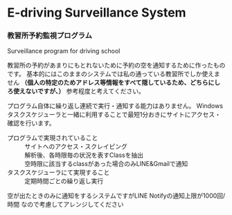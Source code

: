 # E-driving Surveillance System
 <h3>教習所予約監視プログラム</h3>
 Surveillance program for driving school
 

教習所の予約があまりにもとれないために予約の空を通知するために作ったものです。
基本的にはこのままのシステムでは私の通っている教習所でしか使えません
<strong>（個人の特定のためアドレス等情報をすべて隠しているため、どちらにしろ使えないですが、）</strong>
参考程度と考えてください。

プログラム自体に繰り返し連続で実行・通知する能力はありません。
Windowsタスクスケジューラと一緒に利用することで最短1分おきにサイトにアクセス・確認を行います。
<dl>
<dt>プログラムで実現されていること</dt>
<dd>サイトへのアクセス・スクレイピング</dd>
<dd>解析後、各時限毎の状況を表すClassを抽出</dd>
<dd>空時限に該当するclassがあった場合のみLINE&Gmailで通知</dd>

 <dt>タスクスケジューラにて実現すること</dt>
<dd>定期時間ごとの繰り返し実行</dd>
</dl>
空が出たときのみに通知をするシステムですがLINE Notifyの通知上限が1000回/時間 なので考慮してアレンジしてください
